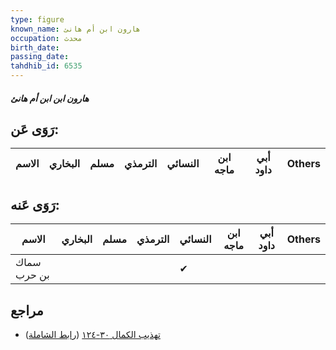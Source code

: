 ```yaml
---
type: figure
known_name: هارون ابن أم هانئ
occupation: محدث
birth_date:
passing_date:
tahdhib_id: 6535
---
```

##### هارون ابن ابن أم هانئ

## رَوَى عَن:
| الاسم | البخاري | مسلم | الترمذي | النسائي | ابن ماجه | أبي داود | Others |
| ----- | ------- | ---- | ------- | ------- | -------- | -------- | ------ |
## رَوَى عَنه:
| الاسم       | البخاري | مسلم | الترمذي | النسائي | ابن ماجه | أبي داود | Others |
| ----------- | ------- | ---- | ------- | ------- | -------- | -------- | ------ |
| سماك بن حرب |         |      |         | ✔       |          |          |        |
## مراجع
- [تهذيب الكمال ٣٠-١٢٤](obsidian://open?vault=Tahdhib-al-Kamal&file=Figures/٦٥٣٥-هارون%20ابن%20ابن%20أم%20هانئ) ([رابط الشاملة](https://shamela.ws/book/3722/16190))